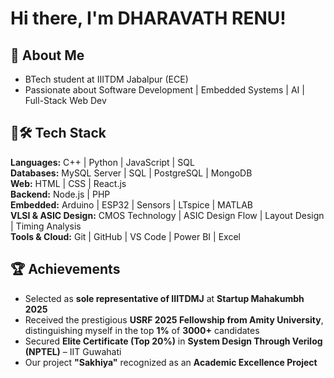 # Hi there, I'm DHARAVATH RENU!

## 🧠 About Me
-  BTech student at IIITDM Jabalpur (ECE)  
-  Passionate about Software Development | Embedded Systems | AI | Full-Stack Web Dev

## 🔗🛠️ Tech Stack
**Languages:** C++ | Python | JavaScript | SQL  
**Databases:** MySQL Server | SQL | PostgreSQL | MongoDB  
**Web:** HTML | CSS | React.js  
**Backend:** Node.js | PHP  
**Embedded:** Arduino | ESP32 | Sensors | LTspice | MATLAB  
**VLSI & ASIC Design:** CMOS Technology | ASIC Design Flow | Layout Design | Timing Analysis  
**Tools & Cloud:** Git | GitHub | VS Code | Power BI | Excel  

## 🏆 Achievements
-  Selected as **sole representative of IIITDMJ** at **Startup Mahakumbh 2025**  
-  Received the prestigious **USRF 2025 Fellowship from Amity University**, distinguishing myself in the top **1%** of **3000+** candidates  
-  Secured **Elite Certificate (Top 20%)** in **System Design Through Verilog (NPTEL)** – IIT Guwahati  
-  Our project **"Sakhiya"** recognized as an **Academic Excellence Project**
